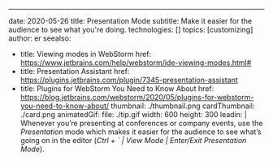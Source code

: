 ---
date: 2020-05-26
title: Presentation Mode
subtitle: Make it easier for the audience to see what you're doing.
technologies: []
topics: [customizing]
author: er
seealso:
- title: Viewing modes in WebStorm
  href: https://www.jetbrains.com/help/webstorm/ide-viewing-modes.html#
- title: Presentation Assistant
  href: https://plugins.jetbrains.com/plugin/7345-presentation-assistant
- title: Plugins for WebStorm You Need to Know About
  href: https://blog.jetbrains.com/webstorm/2020/05/plugins-for-webstorm-you-need-to-know-about/
thumbnail: ./thumbnail.png
cardThumbnail: ./card.png
animatedGif:
  file: ./tip.gif
  width: 600
  height: 300
leadin: |
  Whenever you’re presenting at conferences or company events, use the *Presentation* mode which makes it easier for the audience to see what’s going on in the editor (*Ctrl + ` | View Mode | Enter/Exit Presentation Mode*).
